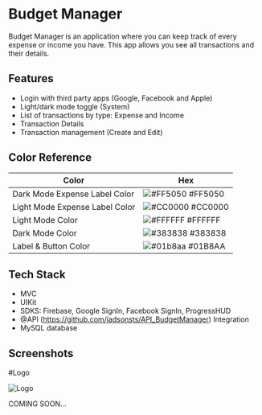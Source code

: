 
# Budget Manager

Budget Manager is an application where you can keep track of every expense or income you have. This app allows you see all transactions and their details.


## Features

- Login with third party apps (Google, Facebook and Apple)
- Light/dark mode toggle (System)
- List of transactions by type: Expense and Income
- Transaction Details
- Transaction management (Create and Edit)


## Color Reference

| Color             | Hex                                                                |
| ----------------- | ------------------------------------------------------------------ |
| Dark Mode Expense Label Color | ![#FF5050](https://via.placeholder.com/10/FF5050?text=+) #FF5050 |
| Light Mode Expense Label Color | ![#CC0000](https://via.placeholder.com/10/CC0000?text=+) #CC0000 |
| Light Mode Color | ![#FFFFFF](https://via.placeholder.com/10/FFFFFF?text=+) #FFFFFF |
| Dark Mode Color | ![#383838](https://via.placeholder.com/10/383838?text=+) #383838 |
| Label & Button Color | ![#01b8aa](https://via.placeholder.com/10/01b8aa?text=+) #01B8AA |


## Tech Stack

- MVC
- UIKit
- SDKS: Firebase, Google SignIn, Facebook SignIn, ProgressHUD
- @API (https://github.com/jadsonsts/API_BudgetManager) Integration
- MySQL database



## Screenshots

#Logo

![Logo](https://drive.google.com/drive/folders/1dezKCc67mNnupZZymgfo2vCD8xI1eNna)



COMING SOON...
